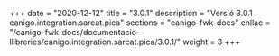 +++
date        = "2020-12-12"
title       = "3.0.1"
description = "Versió 3.0.1 canigo.integration.sarcat.pica"
sections    = "canigo-fwk-docs"
enllac		= "/canigo-fwk-docs/documentacio-llibreries/canigo.integration.sarcat.pica/3.0.1/"
weight		= 3
+++
